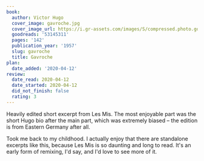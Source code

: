 ```yaml
---
book:
  author: Victor Hugo
  cover_image: gavroche.jpg
  cover_image_url: https://i.gr-assets.com/images/S/compressed.photo.goodreads.com/books/1586713938l/53145311._SX98_.jpg
  goodreads: '53145311'
  pages: '142'
  publication_year: '1957'
  slug: gavroche
  title: Gavroche
plan:
  date_added: '2020-04-12'
review:
  date_read: 2020-04-12
  date_started: 2020-04-12
  did_not_finish: false
  rating: 3
---
```


Heavily edited short excerpt from Les Mis. The most enjoyable part was the short Hugo bio after the main part, which was extremely biased – the edition is from Eastern Germany after all.

Took me back to my childhood. I actually enjoy that there are standalone excerpts like this, because Les Mis is so daunting and long to read. It's an early form of remixing, I'd say, and I'd love to see more of it.
